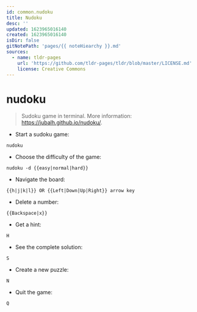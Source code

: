 ```yaml
---
id: common.nudoku
title: Nudoku
desc: ''
updated: 1623965016140
created: 1623965016140
isDir: false
gitNotePath: 'pages/{{ noteHiearchy }}.md'
sources:
  - name: tldr-pages
    url: 'https://github.com/tldr-pages/tldr/blob/master/LICENSE.md'
    license: Creative Commons
---
```

# nudoku

> Sudoku game in terminal.
> More information: <https://jubalh.github.io/nudoku/>.

- Start a sudoku game:

`nudoku`

- Choose the difficulty of the game:

`nudoku -d {{easy|normal|hard}}`

- Navigate the board:

`{{h|j|k|l}} OR {{Left|Down|Up|Right}} arrow key`

- Delete a number:

`{{Backspace|x}}`

- Get a hint:

`H`

- See the complete solution:

`S`

- Create a new puzzle:

`N`

- Quit the game:

`Q`


